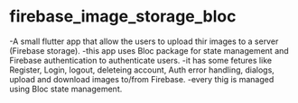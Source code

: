 # firebase_image_storage_bloc
-A small flutter app that allow the users to upload thir images to a server (Firebase storage).
-this app uses Bloc package for state management and Firebase authentication to authenticate users.
-it has some fetures like Register, Login, logout, deleteing account, Auth error handling, dialogs, upload and download images to/from Firebase.
-every thig is managed using Bloc state management.
